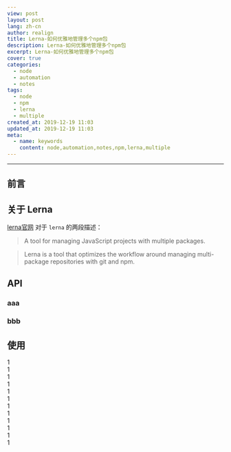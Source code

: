 ```yaml
---
view: post
layout: post
lang: zh-cn
author: realign
title: Lerna-如何优雅地管理多个npm包
description: Lerna-如何优雅地管理多个npm包
excerpt: Lerna-如何优雅地管理多个npm包
cover: true
categories:
  - node
  - automation
  - notes
tags:
  - node
  - npm
  - lerna
  - multiple
created_at: 2019-12-19 11:03
updated_at: 2019-12-19 11:03
meta:
  - name: keywords
    content: node,automation,notes,npm,lerna,multiple
---
```


***

## 前言

## 关于 Lerna

[lerna官网](https://lerna.js.org/) 对于 `lerna` 的两段描述：

> A tool for managing JavaScript projects with multiple packages.

> Lerna is a tool that optimizes the workflow around managing multi-package repositories with git and npm.

## API

### aaa

### bbb

## 使用

1<br>
1<br>
1<br>
1<br>
1<br>
1<br>
1<br>
1<br>
1<br>
1<br>
1<br>
1<br>
